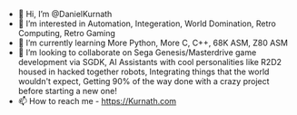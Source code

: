 - 👋 Hi, I’m @DanielKurnath
- 👀 I’m interested in Automation, Integeration, World Domination, Retro Computing, Retro Gaming
- 🌱 I’m currently learning More Python, More C, C++, 68K ASM, Z80 ASM
- 💞️ I’m looking to collaborate on Sega Genesis/Masterdrive game development via SGDK, AI Assistants with cool personalities like R2D2 
housed in hacked together robots, Integrating things that the world wouldn't expect, Getting 90% of the way done with a crazy project before 
starting a new one!
- 📫 How to reach me - https://Kurnath.com


<!---
DanielKurnath/DanielKurnath is a ✨ special ✨ repository because its `README.md` (this file) appears on your GitHub profile.
You can click the Preview link to take a look at your changes.
--->
